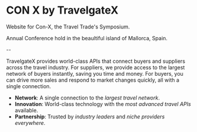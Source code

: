 # CON X by TravelgateX

Website for Con-X, the Travel Trade's Symposium.

Annual Conference hold in the beaultiful island of Mallorca, Spain.


--

TravelgateX provides world-class APIs that connect buyers and suppliers across the travel industry. For suppliers, we provide access to the largest network of buyers instantly, saving you time and money. For buyers, you can drive more sales and respond to market changes quickly, all with a single connection.

- __Network__: A single connection to the *largest travel network*.
- __Innovation__: World-class technology with the _most advanced travel APIs_ available.
- __Partnership__: Trusted by _industry leaders_ and _niche providers_ _everywhere_.
